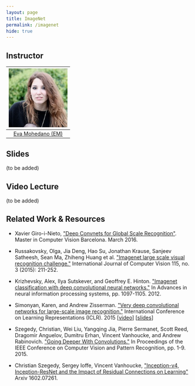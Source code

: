 ```yaml
---
layout: page
title: ImageNet
permalink: /imagenet
hide: true
---
```


## Instructor

| ![Eva Mohedano][EvaMohedano-photo]  |
|:-:|
|  [Eva Mohedano (EM)](EvaMohedano-web)     |

[EvaMohedano-web]: https://www.insight-centre.org/users/eva-mohedano
[EvaMohedano-photo]: img/instructors/EvaMohedano.jpg "Eva Mohedano"


## Slides

(to be added)

## Video Lecture

(to be added)

## Related Work & Resources

* Xavier Giro-i-Nieto, ["Deep Convnets for Global Scale Recognition"](http://www.slideshare.net/xavigiro/deep-convnets-for-global-recognition). Master in Computer Vision Barcelona. March 2016.

* Russakovsky, Olga, Jia Deng, Hao Su, Jonathan Krause, Sanjeev Satheesh, Sean Ma, Zhiheng Huang et al. ["Imagenet large scale visual recognition challenge."](http://arxiv.org/abs/1409.0575) International Journal of Computer Vision 115, no. 3 (2015): 211-252.

* Krizhevsky, Alex, Ilya Sutskever, and Geoffrey E. Hinton. ["Imagenet classification with deep convolutional neural networks."](http://papers.nips.cc/paper/4824-imagenet-classification-w) In Advances in neural information processing systems, pp. 1097-1105. 2012.

* Simonyan, Karen, and Andrew Zisserman. ["Very deep convolutional networks for large-scale image recognition."](http://www.robots.ox.ac.uk/~vgg/research/very_deep/) International Conference on Learning Representations (ICLR). 2015 [[video](https://www.youtube.com/watch?v=OQe-9P51Z0s&feature=youtu.be)] [[slides](http://www.iclr.cc/lib/exe/fetch.php?media=iclr2015:simonyan-iclr2015.pdf)]

* Szegedy, Christian, Wei Liu, Yangqing Jia, Pierre Sermanet, Scott Reed, Dragomir Anguelov, Dumitru Erhan, Vincent Vanhoucke, and Andrew Rabinovich. ["Going Deeper With Convolutions."](http://www.cv-foundation.org/openaccess/content_cvpr_2015/html/Szegedy_Going_Deeper_With_2015_CVPR_paper.html) In Proceedings of the IEEE Conference on Computer Vision and Pattern Recognition, pp. 1-9. 2015.

* Christian Szegedy, Sergey Ioffe, Vincent Vanhoucke, ["Inception-v4, Inception-ResNet and the Impact of Residual Connections on Learning"](http://arxiv.org/abs/1602.07261) Arxiv 1602.07261.
